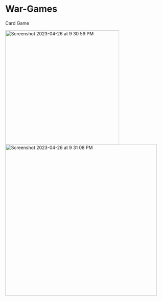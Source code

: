 # War-Games
Card Game

<img width="356" alt="Screenshot 2023-04-26 at 9 30 59 PM" src="https://user-images.githubusercontent.com/84735952/234737921-6d5295de-56e7-4480-950f-98af4b8a57c9.png">
<img width="474" alt="Screenshot 2023-04-26 at 9 31 08 PM" src="https://user-images.githubusercontent.com/84735952/234737941-f4f549b6-1789-4251-9655-f07032f3bd40.png">

